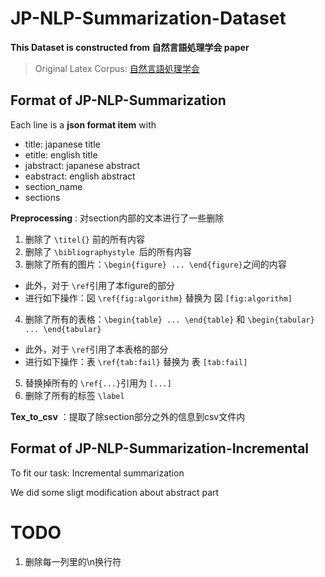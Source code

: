 # JP-NLP-Summarization-Dataset

**This Dataset is constructed from 自然言語処理学会 paper**

> Original Latex Corpus: [自然言語処理学会](https://www.anlp.jp/resource/journal_latex/index.html)

## Format of JP-NLP-Summarization

Each line is a **json format item** with

* title: japanese title
* etitle: english title
* jabstract: japanese abstract
* eabstract: english abstract
* section_name
* sections

**Preprocessing** : 对section内部的文本进行了一些删除

1. 删除了 `\titel{}` 前的所有内容
2. 删除了 `\bibliographystyle `后的所有内容
3. 删除了所有的图片：`\begin{figure} ... \end{figure}`之间的内容

* 此外，对于 `\ref`引用了本figure的部分
* 进行如下操作：図 `\ref{fig:algorithm}` 替换为 図 `[fig:algorithm]`

4. 删除了所有的表格：`\begin{table} ... \end{table}` 和 `\begin{tabular} ... \end{tabular}`

* 此外，对于 `\ref`引用了本表格的部分
* 进行如下操作：表 `\ref{tab:fail}` 替换为 表 `[tab:fail]`

5. 替换掉所有的 `\ref{...}`引用为 `[...]`
6. 删除了所有的标签 `\label`

**Tex_to_csv** ：提取了除section部分之外的信息到csv文件内

## Format of JP-NLP-Summarization-Incremental

To fit our task: Incremental summarization

We did some sligt modification about abstract part


# TODO

1. 删除每一列里的\n换行符
